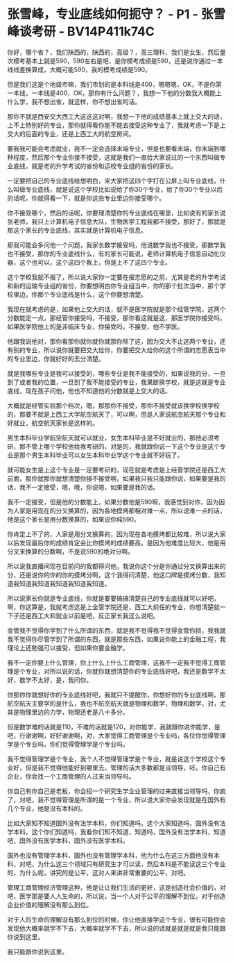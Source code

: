 # 张雪峰，专业底线如何扼守？ - P1 - 张雪峰谈考研 - BV14P411k74C

你好，哪个省？，我们陕西的，陕西的，高级？，高三理科，我们是女生，然后量次模考基本上就是590，590左右是吧，是你模考成绩是590，还是说你通过一本线线差换算成，大概可能590，我的模考成绩是590。

但是我们这是个地级市嘛，我们市划的是本科线是400，嗯嗯嗯，OK，不是你第一本线，一本线是400，OK，那你有什么问题？，我想一下他的分数我大概能上什么学，我不想出省，就这样，你不想出省的话。

那你不就是西安交大西工大这这这对啊，我想一下他的成绩基本上就上交大的话，上不上特别好的专业，那你就得看你能不能去接受这种专业了，我就考虑一下是上交大的后面的专业，还是上西工大的航空房间。

要我我可能会考虑就业，我不一定会选择末端专业，但是也要看末端，你末端到哪种程度，然后那个专业你接不接受，这就是我们一直给大家说过的一个东西叫做专业底线，就是老的升学考试的省份和运校专业组的省份的家长。

一定要把自己的专业底线给想明白，来大家把这四个字打在公屏上叫专业底线，什么叫做专业底线，就是说这个学校比如说给了你30个专业，给了你30个专业以后的话呢，你就得看一下，就是你这些专业里边你接受哪个。

你不接受哪个，然后的话呢，你要理清楚你的专业底线在哪里，比如说有的家长说张老师，我只上计算机电子信息大队，生物医学工程我都不接受，那好了，那就是那这个家长的专业底线，其实就是计算机电子信息。

那我可能会多问他一个问题，我家长数学接受吗，他说数学我也不接受，那数学我也不接受，那你的专业底线什么，有的家长可能说，老师计算机电子信息自动化仪器，这个也可以，这个这四个我上，但是上不了这四个专业。

这个学校我就不报了，所以说大家你一定要在报志愿的之前，尤其是老的升学考试和新的运输专业组的省份，你要想明白你专业组当中，你的那个批次当中，那个学校里边，你那个专业底线是什么，这个你要想清楚。

我现在就考虑的是，如果他上交大的话，就不是医学院就是那个经管学院，这两个分数能定一点，那经管你接受吗，不接受，那你看这就是这，那医学院你接受吗，如果医学院他上的是非临床专业，你接受吗，不接受，他不学医。

他跟我说他对，那你看那你就你就你就那你除了这，因为交大不止这两个专业，还有别的专业，所以说你就要把交大给你，你要把交大给你的这个所谓的志愿表当中的专业里边，你就好好的去分清楚。

就是我哪些专业是我可以接受的，哪些专业是我不能接受的，如果说我的分，一旦到了或者我的位置，一旦到了我不能接受的专业，我果断换学校，就是这就是专业底线，现在孩子问他，他也不知道他的分数就是上交大的话。

大概就是经管实验那个档次，嗯，那那你不接受，那你不接受就该换学校换学校的，那要不就是上西工大学航空航天了，可以啊，但是人家说航空航天那个专业和好就业，航空航天家长是这样的。

男生本科毕业学航空航天就可以就业，女生本科毕业是不好就业的，那他必须考研，那不管上哪个学校他给我考研的，对是的，我就跟你说一下这个专业是这个专业是那个男生本科毕业可以女生本科毕业学这个专业就不好玩了。

就可能女生是上这个专业是一定要考研的，现在就是考虑是上经管学院还是西工大前面，那你就那你就想清楚你接不接受啊，如果我只我只能跟你说，如果要是我的话，我不一定接受，嗯，哦，你说嗯，如果要是我的话。

我不一定接受，但是他的分数能上，如果分数他是590啊，我感觉到对你，因为因为人家是用现在的分叉换算的，因为各地摸烤都相对难一点，所以说难一点的话，他是这个家长是用分数换算的，如果说你纯590。

你肯定上不了的，人家是用分叉换算的，因为现在各地摸烤都比较难，所以说大家以后发现最后你的成绩肯定会比你摸烤的成绩要高，是因为他难度比较大，他是用分叉来换算的分数啊，不是说590的绝对分啊。

所以说我直播间现在目前问的我都得问他，我说你这个分是你通过分叉换算出来的分，还是说你的你的你的摸烤分啊，这个我得问清楚，他这口牌是摸烤分数，我知道我知道我知道我知道我知道我知道。

所以说家长你就是专业底线，你就是要要搞搞清楚自己的专业底线就可以好吧，啊，你这算是，我就考虑这是上金管学院还是，西工大前任的专业，你想清楚就一下子还是西工大和就业以前是吧，反正家长我这么说吧。

金管我不觉得你学到了什么所谓的东西，就是我不觉得我不觉得金管你损，我我就我不觉得你尽管学到了所谓的东西，就是那些东西，如果说你能上的金融工程，我理论上还勉强可以接受，但如果你要金融学。

我不一定你要上什么管理，你上什么上什么工商管理，这我不一定我不觉得工商管理是个专业，对所以说的话，你就你就想清楚你的专业底线好吧，我还是数学不太好，数学不太好，是，我问你。

你那你你就想好你的专业底线好吧，我就只不提醒你，你想好你的专业底线啊，那航空航天主要学的是什么，我也不航空航天就是物理和数学，物理和数学，对，尤其是物理里边的力学，物理还老是八十多分。

但是数学难的话就是110，不难的话就是120，对你能学，我就跟你说你能学，是吧，行谢谢啊，好好谢谢啊，对，大家觉得工商管理是个专业吗，各位你觉得管理学是个专业吗，你们觉得管理学是个专业吗。

我不觉得管理学是个专业，我个人不觉得管理学是个专业，就是说这个学校这个专业好，但是我不觉得他能好到哪里去，管理的话大多数都是当领导，呸，你自己有企业，你会找一个工商管理的人过来当领导吗。

你自己有你自己是老板，你会招一个研究生学企业管理的过来直接当领导吗，你疯了，对吧，我不觉得管理是所谓的是一个专业，所以说大家你会发现就是在国外有几个专业，他是没有本科的。

比如大家知不知道国外没有法学本科，你们知道吗，这个大家知道吗，国外没有法学本科，这个你们知道吗，我看你们知不知道，知道吗，国外没有法学本科，知道吧，国外没有医学本科，国外没有医学本科。

国外也没有管理学本科，国外也没有管理学本科，他为什么在这三方面他没有本科，对吧，为什么这三个领域只有研究生才可以读，然后本科是不能读这三个专业的，为什么呢，讲究的是公平，这对人来讲非常重要的公平，对吧。

管理工商管理经济管理这种，他是让让我们生活的更好，这是创造社会价值的，对吧，医学那是要人人生命的，所以说，当一个人对于公平的理解不到位，对于创造企业价值的理解没有那么到位。

对于人的生命的理解没有那么到位的时候，你让他直接学这个专业，很有可能你会发现他大概率就学不下去，大概率就学不下去，所以说的话就是就是就是我只能跟你说到这里。

我只能跟你说到这里。